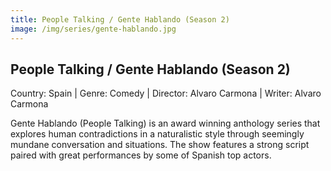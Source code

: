 ```yaml
---
title: People Talking / Gente Hablando (Season 2)
image: /img/series/gente-hablando.jpg
---
```


## People Talking / Gente Hablando (Season 2)

Country: Spain | Genre: Comedy | Director: Alvaro Carmona | Writer: Alvaro Carmona

Gente Hablando (People Talking) is an award winning anthology series that explores human contradictions in a naturalistic style through seemingly mundane conversation and situations. The show features a strong script paired with great performances by some of Spanish top actors.
